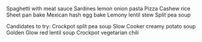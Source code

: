Spaghetti with meat sauce
Sardines lemon onion pasta
Pizza
Cashew rice
Sheet pan bake
Mexican hash egg bake
Lemony lentil stew
Split pea soup

Candidates to try:
Crockpot split pea soup
Slow Cooker creamy potato soup
Golden Glow red lentil soup
Crockpot vegetarian chili



